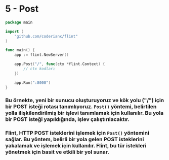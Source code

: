 # 5 - Post

```go
package main

import (  
    "github.com/coderianx/flint"  
)

func main() {
    app := flint.NewServer()

    app.Post("/", func(ctx *flint.Context) {
        // ctx kodları
    })

    app.Run(":8000")
}
```
### Bu örnekte, yeni bir sunucu oluşturuyoruz ve kök yolu ("/") için bir POST isteği rotası tanımlıyoruz. `Post()` yöntemi, belirtilen yolla ilişkilendirilmiş bir işlevi tanımlamak için kullanılır. Bu yola bir POST isteği yapıldığında, işlev çalıştırılacaktır.
### Flint, HTTP POST isteklerini işlemek için `Post()` yöntemini sağlar. Bu yöntem, belirli bir yola gelen POST isteklerini yakalamak ve işlemek için kullanılır. Flint, bu tür istekleri yönetmek için basit ve etkili bir yol sunar.
